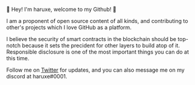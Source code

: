 🎲 Hey! I'm haruxe, welcome to my Github! 🎲

I am a proponent of open source content of all kinds, and contributing to other's projects which I love GitHub as a platform.

I believe the security of smart contracts in the blockchain should be top-notch because it sets the precident for other layers to build atop of it. Responsible disclosure is one of the most important things you can do at this time.

Follow me on [Twitter](https://twitter.com/haruxeETH) for updates,
and you can also message me on my discord at haruxe#0001.
